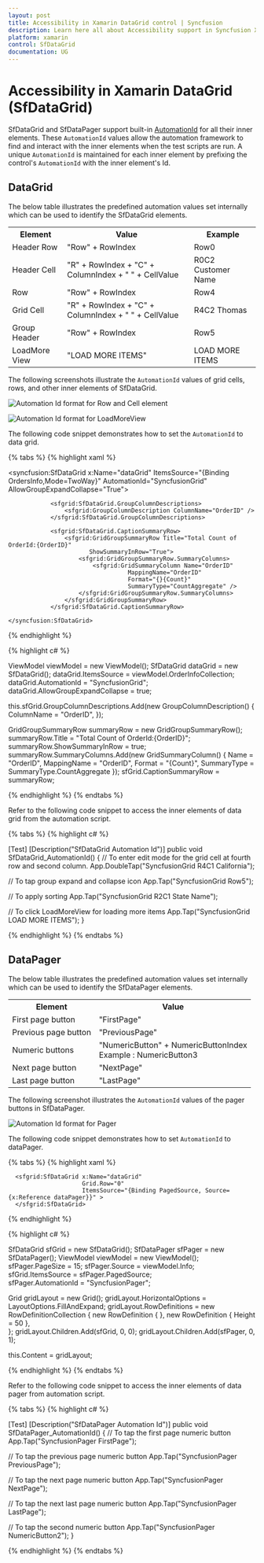 ```yaml
---
layout: post
title: Accessibility in Xamarin DataGrid control | Syncfusion
description: Learn here all about Accessibility support in Syncfusion Xamarin DataGrid (SfDataGrid) control and more.
platform: xamarin
control: SfDataGrid
documentation: UG
---
```


# Accessibility in Xamarin DataGrid (SfDataGrid)

SfDataGrid and SfDataPager support built-in [AutomationId](https://docs.microsoft.com/en-gb/dotnet/api/xamarin.forms.element.automationid?view=xamarin-forms#Xamarin_Forms_Element_AutomationId) for all their inner elements. These `AutomationId` values allow the automation framework to find and interact with the inner elements when the test scripts are run. A unique `AutomationId` is maintained for each inner element by prefixing the control's `AutomationId` with the inner element's Id.

## DataGrid

The below table illustrates the predefined automation values set internally which can be used to identify the SfDataGrid elements.

<table>
<tr>
<th>Element</th>
<th>Value</th>
<th>Example</th>
</tr>
<tr>
<td>Header Row</td>
<td>"Row" + RowIndex</td>
<td>Row0</td>
</tr>
<tr>
<td>Header Cell</td>
<td>"R" + RowIndex + "C" + ColumnIndex + " " + CellValue</td>
<td>R0C2 Customer Name</td>
</tr>
<tr>
<td>Row</td>
<td>"Row" + RowIndex</td>
<td>Row4</td>
</tr>
<tr>
<td>Grid Cell</td>
<td>"R" + RowIndex + "C" + ColumnIndex + " " + CellValue</td>
<td>R4C2 Thomas</td>
</tr>
<tr>
<td>Group Header</td>
<td>"Row" + RowIndex</td>
<td>Row5</td>
</tr>
<tr>
<td>LoadMore View</td>
<td>"LOAD MORE ITEMS"</td>
<td>LOAD MORE ITEMS</td>
</tr>
</table>

The following screenshots illustrate the `AutomationId` values of grid cells, rows, and other inner elements of SfDataGrid.

![Automation Id format for Row and Cell element](SfDataGrid_images/AutomationId_DataGrid.png)

![Automation Id format for LoadMoreView](SfDataGrid_images/AutomationId_LoadMoreItems.png)

The following code snippet demonstrates how to set the `AutomationId` to data grid.

{% tabs %}
{% highlight xaml %}

<syncfusion:SfDataGrid x:Name="dataGrid"
                        ItemsSource="{Binding OrdersInfo,Mode=TwoWay}"
                        AutomationId="SyncfusionGrid"
                        AllowGroupExpandCollapse="True">

                <sfgrid:SfDataGrid.GroupColumnDescriptions>
                    <sfgrid:GroupColumnDescription ColumnName="OrderID" />
                </sfgrid:SfDataGrid.GroupColumnDescriptions>
                
                <sfgrid:SfDataGrid.CaptionSummaryRow>
                    <sfgrid:GridGroupSummaryRow Title="Total Count of OrderId:{OrderID}"
                           ShowSummaryInRow="True">
                        <sfgrid:GridGroupSummaryRow.SummaryColumns>
                            <sfgrid:GridSummaryColumn Name="OrderID"
                                      MappingName="OrderID"
                                      Format="{}{Count}"
                                      SummaryType="CountAggregate" />
                        </sfgrid:GridGroupSummaryRow.SummaryColumns>
                    </sfgrid:GridGroupSummaryRow>
                </sfgrid:SfDataGrid.CaptionSummaryRow>
                          
    </syncfusion:SfDataGrid>

{% endhighlight %}

{% highlight c# %}

ViewModel viewModel = new ViewModel();
SfDataGrid dataGrid = new SfDataGrid();
dataGrid.ItemsSource = viewModel.OrderInfoCollection;
dataGrid.AutomationId = "SyncfusionGrid";
dataGrid.AllowGroupExpandCollapse = true;

this.sfGrid.GroupColumnDescriptions.Add(new GroupColumnDescription()
            {
                ColumnName = "OrderID",
            });

GridGroupSummaryRow summaryRow = new GridGroupSummaryRow();
summaryRow.Title = "Total Count of OrderId:{OrderID}";
summaryRow.ShowSummaryInRow = true;
summaryRow.SummaryColumns.Add(new GridSummaryColumn()
            {
                Name = "OrderID",
                MappingName = "OrderID",
                Format = "{Count}",
                SummaryType = SummaryType.CountAggregate
            });
sfGrid.CaptionSummaryRow = summaryRow;

{% endhighlight %}
{% endtabs %}

Refer to the following code snippet to access the inner elements of data grid from the automation script.

{% tabs %}
{% highlight c# %}

[Test]
[Description("SfDataGrid Automation Id")]
public void SfDataGrid_AutomationId()
{
   // To enter edit mode for the grid cell at fourth row and second column.
   App.DoubleTap("SyncfusionGrid R4C1 California");

   // To tap group expand and collapse icon
   App.Tap("SyncfusionGrid Row5");

   // To apply sorting 
   App.Tap("SyncfusionGrid R2C1 State Name");

   // To click LoadMoreView for loading more items
   App.Tap("SyncfusionGrid LOAD MORE ITEMS");
}

{% endhighlight %}
{% endtabs %}

## DataPager

The below table illustrates the predefined automation values set internally which can be used to identify the SfDataPager elements.

<table>
<tr>
<th>Element</th>
<th>Value</th>
</tr>
<tr>
<td>First page button</td>
<td>"FirstPage"</td>
</tr>
<tr>
<td>Previous page button</td>
<td>"PreviousPage"</td>
</tr>
<tr>
<td>Numeric buttons</td>
<td>
"NumericButton" + NumericButtonIndex <br/>
Example : NumericButton3
</td>
</tr>
<tr>
<td>Next page button</td>
<td>"NextPage"</td>
</tr>
<tr>
<td>Last page button</td>
<td>"LastPage"</td>
</tr>
</table>

The following screenshot illustrates the `AutomationId` values of the pager buttons in SfDataPager.

![Automation Id format for Pager](SfDataGrid_images/AutomationId_Pager.png)

The following code snippet demonstrates how to set `AutomationId` to dataPager.

{% tabs %}
{% highlight xaml %}

<Grid> 
      <Grid.RowDefinitions>
        <RowDefinition Height="*" />
        <RowDefinition Height="Auto" />
      </Grid.RowDefinitions>
      <sfPager:SfDataPager x:Name ="dataPager"
                           Grid.Row="1"           
                           PageSize="10" 
                           HeightRequest ="50"
                           NumericButtonCount="20"
                           Source="{Binding OrdersInfo}"
                           AutomationId="SyncfusionPager">
      </sfPager:SfDataPager>
       
      <sfgrid:SfDataGrid x:Name="dataGrid"
                         Grid.Row="0"
                         ItemsSource="{Binding PagedSource, Source={x:Reference dataPager}}" >                   
      </sfgrid:SfDataGrid>
</Grid> 
                      
{% endhighlight %}

{% highlight c# %}

SfDataGrid sfGrid = new SfDataGrid();
SfDataPager sfPager = new SfDataPager();
ViewModel viewModel = new ViewModel();
sfPager.PageSize = 15; 
sfPager.Source = viewModel.Info; 
sfGrid.ItemsSource = sfPager.PagedSource;  
sfPager.AutomationId = "SyncfusionPager";

Grid gridLayout = new Grid();
gridLayout.HorizontalOptions = LayoutOptions.FillAndExpand;
gridLayout.RowDefinitions = new RowDefinitionCollection
        {
          new RowDefinition { },
          new RowDefinition { Height = 50 },    
        };
gridLayout.Children.Add(sfGrid, 0, 0);
gridLayout.Children.Add(sfPager, 0, 1);

this.Content = gridLayout;

{% endhighlight %}
{% endtabs %}

Refer to the following code snippet to access the inner elements of data pager from automation script.

{% tabs %}
{% highlight c# %}

[Test]
[Description("SfDataPager Automation Id")]
public void SfDataPager_AutomationId()
{
   // To tap the first page numeric button
   App.Tap("SyncfusionPager FirstPage");

   // To tap the previous page numeric button
   App.Tap("SyncfusionPager PreviousPage");

   // To tap the next page numeric button
   App.Tap("SyncfusionPager NextPage");

   // To tap the next last page numeric button
   App.Tap("SyncfusionPager LastPage");

   // To tap the second numeric button
   App.Tap("SyncfusionPager NumericButton2");
}

{% endhighlight %}
{% endtabs %}
